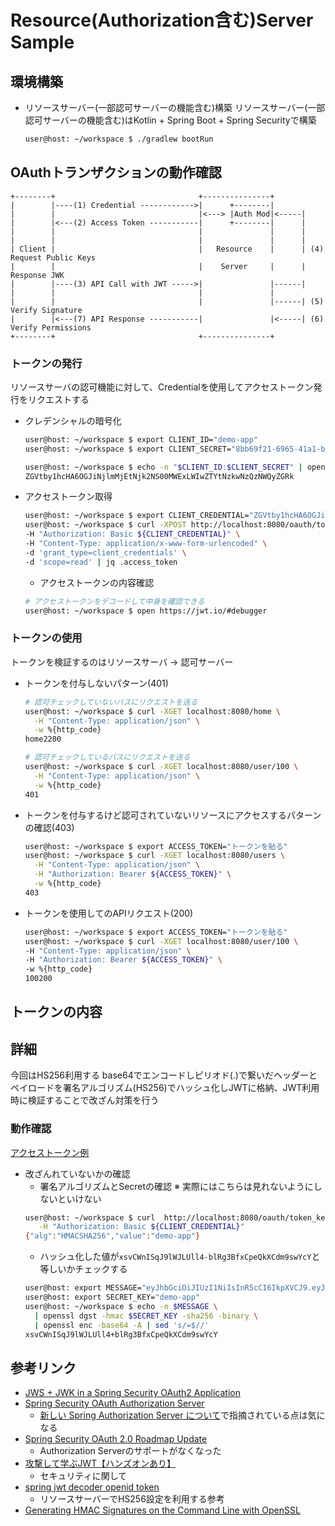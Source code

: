 # Resource(Authorization含む)Server Sample

## 環境構築
- リソースサーバー(一部認可サーバーの機能含む)構築
  リソースサーバー(一部認可サーバーの機能含む)はKotlin + Spring Boot + Spring Securityで構築
  ```bash
  user@host: ~/workspace $ ./gradlew bootRun
  ```

## OAuthトランザクションの動作確認
```
+--------+                                +---------------+
|        |----(1) Credential ------------>|      +--------|
|        |                                |<---> |Auth Mod|<-----|
|        |<---(2) Access Token -----------|      +--------|      |
|        |                                |               |      |
|        |                                |               |      |
| Client |                                |   Resource    |      | (4) Request Public Keys
|        |                                |    Server     |      |     Response JWK
|        |----(3) API Call with JWT ----->|               |------|
|        |                                |               |
|        |                                |               |------| (5) Verify Signature
|        |<---(7) API Response -----------|               |<-----| (6) Verify Permissions
+--------+                                +---------------+
```
### トークンの発行
リソースサーバの認可機能に対して、Credentialを使用してアクセストークン発行をリクエストする
- クレデンシャルの暗号化
  ```bash
  user@host: ~/workspace $ export CLIENT_ID="demo-app"
  user@host: ~/workspace $ export CLIENT_SECRET="8bb69f21-6965-41a1-b0e6-7907435d2ddd"

  user@host: ~/workspace $ echo -n "$CLIENT_ID:$CLIENT_SECRET" | openssl base64
  ZGVtby1hcHA6OGJiNjlmMjEtNjk2NS00MWExLWIwZTYtNzkwNzQzNWQyZGRk
  ```
- アクセストークン取得
  ```bash
  user@host: ~/workspace $ export CLIENT_CREDENTIAL="ZGVtby1hcHA6OGJiNjlmMjEtNjk2NS00MWExLWIwZTYtNzkwNzQzNWQyZGRk"
  user@host: ~/workspace $ curl -XPOST http://localhost:8080/oauth/token \
  -H "Authorization: Basic ${CLIENT_CREDENTIAL}" \
  -H "Content-Type: application/x-www-form-urlencoded" \
  -d 'grant_type=client_credentials' \
  -d 'scope=read' | jq .access_token
  ```
  - アクセストークンの内容確認
  ```bash
  # アクセストークンをデコードして中身を確認できる
  user@host: ~/workspace $ open https://jwt.io/#debugger
  ```

### トークンの使用
トークンを検証するのはリソースサーバ → 認可サーバー

- トークンを付与しないパターン(401)
  ```bash
  # 認可チェックしていないパスにリクエストを送る
  user@host: ~/workspace $ curl -XGET localhost:8080/home \
    -H "Content-Type: application/json" \
    -w %{http_code}
  home2200

  # 認可チェックしているパスにリクエストを送る
  user@host: ~/workspace $ curl -XGET localhost:8080/user/100 \
    -H "Content-Type: application/json" \
    -w %{http_code}
  401
  ```
- トークンを付与するけど認可されていないリソースにアクセスするパターンの確認(403)
  ```bash
  user@host: ~/workspace $ export ACCESS_TOKEN="トークンを貼る"
  user@host: ~/workspace $ curl -XGET localhost:8080/users \
    -H "Content-Type: application/json" \
    -H "Authorization: Bearer ${ACCESS_TOKEN}" \
    -w %{http_code}
  403
  ```
- トークンを使用してのAPIリクエスト(200)
  ```bash
  user@host: ~/workspace $ export ACCESS_TOKEN="トークンを貼る"
  user@host: ~/workspace $ curl -XGET localhost:8080/user/100 \
  -H "Content-Type: application/json" \
  -H "Authorization: Bearer ${ACCESS_TOKEN}" \
  -w %{http_code}
  100200
  ```
  
## トークンの内容
## 詳細
今回はHS256利用する
base64でエンコードしピリオド(.)で繋いだヘッダーとペイロードを署名アルゴリズム(HS256)でハッシュ化しJWTに格納、JWT利用時に検証することで改ざん対策を行う

### 動作確認
[アクセストークン例](https://jwt.io/#debugger-io?token=eyJhbGciOiJIUzI1NiIsInR5cCI6IkpXVCJ9.eyJzY29wZSI6WyJyZWFkIl0sImV4cCI6MTYxOTQwMDYxNSwiYXV0aG9yaXRpZXMiOlsiUk9MRV9VU0VSIl0sImp0aSI6InZGaVFzT0VSdkowbTRVcS05aEl4ZXh3X1hUayIsImNsaWVudF9pZCI6ImRlbW8tYXBwIn0.xsvCWnISqJ9lWJLUll4-blRg3BfxCpeQkXCdm9swYcY)

- 改ざんれていないかの確認
  - 署名アルゴリズムとSecretの確認
  ※ 実際にはこちらは見れないようにしないといけない
  ```bash
  user@host: ~/workspace $ curl  http://localhost:8080/oauth/token_key \
     -H "Authorization: Basic ${CLIENT_CREDENTIAL}"
  {"alg":"HMACSHA256","value":"demo-app"}
  ```
  - ハッシュ化した値が`xsvCWnISqJ9lWJLUll4-blRg3BfxCpeQkXCdm9swYcY`と等しいかチェックする
  ```bash
  user@host: export MESSAGE="eyJhbGciOiJIUzI1NiIsInR5cCI6IkpXVCJ9.eyJzY29wZSI6WyJyZWFkIl0sImV4cCI6MTYxOTQwMDYxNSwiYXV0aG9yaXRpZXMiOlsiUk9MRV9VU0VSIl0sImp0aSI6InZGaVFzT0VSdkowbTRVcS05aEl4ZXh3X1hUayIsImNsaWVudF9pZCI6ImRlbW8tYXBwIn0"
  user@host: export SECRET_KEY="demo-app"
  user@host: ~/workspace $ echo -n $MESSAGE \
    | openssl dgst -hmac $SECRET_KEY -sha256 -binary \
    | openssl enc -base64 -A | sed 's/=$//'
  xsvCWnISqJ9lWJLUll4+blRg3BfxCpeQkXCdm9swYcY
  ```

## 参考リンク
- [JWS + JWK in a Spring Security OAuth2 Application](https://www.baeldung.com/spring-security-oauth2-jws-jwk)
- [Spring Security OAuth Authorization Server](https://www.baeldung.com/spring-security-oauth-auth-server)
  - [新しい Spring Authorization Server について](https://qiita.com/TakahikoKawasaki/items/953d2257a1f1e2f6df70)で指摘されている点は気になる
- [Spring Security OAuth 2.0 Roadmap Update](https://spring.io/blog/2019/11/14/spring-security-oauth-2-0-roadmap-update)
  - Authorization Serverのサポートがなくなった
- [攻撃して学ぶJWT【ハンズオンあり】](https://moneyforward.com/engineers_blog/2020/09/15/jwt/)
  - セキュリティに関して
- [spring jwt decoder openid token](https://stackoverflow.com/questions/54512182/spring-jwt-decoder-openid-token)
  - リソースサーバーでHS256設定を利用する参考
- [Generating HMAC Signatures on the Command Line with OpenSSL](https://www.jvt.me/posts/2020/02/21/openssl-hmac/)